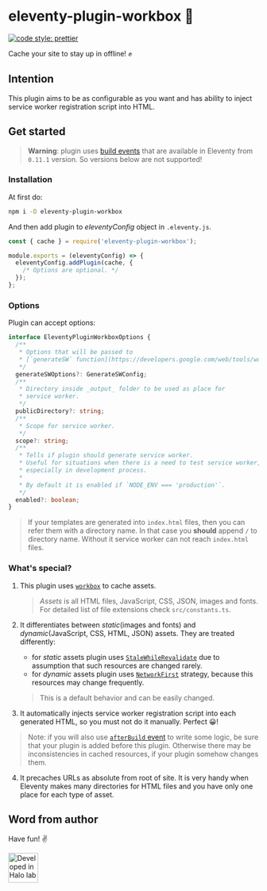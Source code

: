 # eleventy-plugin-workbox 💼

[![code style: prettier](https://img.shields.io/badge/code_style-prettier-ff69b4.svg?style=flat-square)](https://github.com/prettier/prettier)

Cache your site to stay up in offline! ✊

## Intention

This plugin aims to be as configurable as you want and has ability to inject service worker registration script into HTML.

## Get started

> **Warning**: plugin uses [build events](https://www.11ty.dev/docs/events/#afterbuild) that are available in Eleventy from `0.11.1` version. So versions below are not supported!

### Installation

At first do:

```sh
npm i -D eleventy-plugin-workbox
```

And then add plugin to _eleventyConfig_ object in `.eleventy.js`.

```js
const { cache } = require('eleventy-plugin-workbox');

module.exports = (eleventyConfig) => {
  eleventyConfig.addPlugin(cache, {
    /* Options are optional. */
  });
};
```

### Options

Plugin can accept options:

```ts
interface EleventyPluginWorkboxOptions {
  /**
   * Options that will be passed to
   * [`generateSW` function](https://developers.google.com/web/tools/workbox/reference-docs/latest/module-workbox-build#.generateSW).
   */
  generateSWOptions?: GenerateSWConfig;
  /**
   * Directory inside _output_ folder to be used as place for
   * service worker.
   */
  publicDirectory?: string;
  /**
   * Scope for service worker.
   */
  scope?: string;
  /**
   * Tells if plugin should generate service worker.
   * Useful for situations when there is a need to test service worker,
   * especially in development process.
   *
   * By default it is enabled if `NODE_ENV === 'production'`.
   */
  enabled?: boolean;
}
```

> If your templates are generated into `index.html` files, then you can refer them with a directory name. In that case you **should** append `/` to directory name. Without it service worker can not reach `index.html` files.

### What's special?

1. This plugin uses [`workbox`](https://developers.google.com/web/tools/workbox/) to cache assets.

   > _Assets_ is all HTML files, JavaScript, CSS, JSON, images and fonts. For detailed list of file extensions check `src/constants.ts`.

2. It differentiates between _static_(images and fonts) and _dynamic_(JavaScript, CSS, HTML, JSON) assets. They are treated differently:

   - for _static_ assets plugin uses [`StaleWhileRevalidate`](https://developers.google.com/web/tools/workbox/reference-docs/latest/module-workbox-strategies#stalewhilerevalidate) due to assumption that such resources are changed rarely.
   - for _dynamic_ assets plugin uses [`NetworkFirst`](https://developers.google.com/web/tools/workbox/reference-docs/latest/module-workbox-strategies#networkfirst) strategy, because this resources may change frequently.

   > This is a default behavior and can be easily changed.

3. It automatically injects service worker registration script into each generated HTML, so you must not do it manually. Perfect 😀!

> Note: if you will also use [`afterBuild` event](https://www.11ty.dev/docs/events/#afterbuild) to write some logic, be sure that your plugin is added before this plugin. Otherwise there may be inconsistencies in cached resources, if your plugin somehow changes them.

4. It precaches URLs as absolute from root of site. It is very handy when Eleventy makes many directories for HTML files and you have only one place for each type of asset.

## Word from author

Have fun! ✌️

<a href="https://www.halo-lab.com/?utm_source=github-brifinator-3000">
    <img src="https://api.halo-lab.com/wp-content/uploads/dev_halo.svg" alt="Developed in Halo lab" height="60">
</a>
